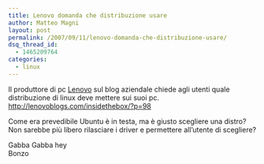 ```yaml
---
title: Lenovo domanda che distribuzione usare
author: Matteo Magni
layout: post
permalink: /2007/09/11/lenovo-domanda-che-distribuzione-usare/
dsq_thread_id:
  - 1465209764
categories:
  - linux
---
```

Il produttore di pc [Lenovo][1] sul blog aziendale chiede agli utenti quale distribuzione di linux deve mettere sui suoi pc.  
<http://lenovoblogs.com/insidethebox/?p=98>

Come era prevedibile Ubuntu è in testa, ma è giusto scegliere una distro?  
Non sarebbe più libero rilasciare i driver e permettere all&#8217;utente di scegliere?

Gabba Gabba hey  
Bonzo

<div class='kindleWidget kindleLight' >
  
</div>



 [1]: http://www.lenovo.com/planetwide/select/selector.html